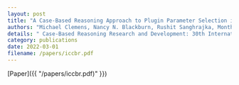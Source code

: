```yaml
---
layout: post
title: "A Case-Based Reasoning Approach to Plugin Parameter Selection in Vocal Audio Production"
authors: "Michael Clemens, Nancy N. Blackburn, Rushit Sanghrajka, Monthir Ali, M. Gardone, Shilpa Thomas, Hunter Finney, and Rogelio E. Cardona-Rivera"
details: " Case-Based Reasoning Research and Development: 30th International Conference, ICCBR 2022, 2022."
category: publications
date: 2022-03-01
filename: /papers/iccbr.pdf
---
```


[Paper]({{ "/papers/iccbr.pdf)" }})
